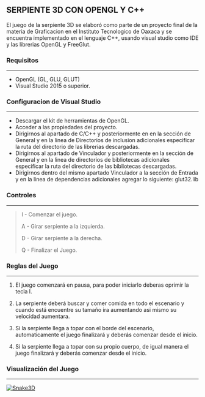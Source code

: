 ## SERPIENTE 3D CON OPENGL Y C++

El juego de la serpiente 3D se elaboró como parte de un proyecto final de la materia de Graficacion en el Instituto Tecnologico de Oaxaca y se encuentra implementado en el lenguaje C++, usando visual studio como IDE y las librerias OpenGL y FreeGlut.

### Requisitos
------------
- OpenGL (GL, GLU, GLUT)
- Visual Studio 2015 o superior.

### Configuracion de Visual Studio
------------
- Descargar el kit de herramientas de OpenGL.
- Acceder a las propiedades del proyecto.
- Dirigirnos al apartado de C/C++ y posteriormente en en la sección de General y en la linea de Directorios de inclusion adicionales especificar la ruta del directorio de las librerias descargadas.
- Dirigirnos al apartado de Vinculador y posteriormente en la sección de General y en la linea de directorios de bibliotecas adicionales especificar la ruta del directorio de las bibliotecas descargadas.
- Dirigirnos dentro del mismo apartado Vinculador a la sección de Entrada y en la linea de dependencias adicionales agregar lo siguiente: glut32.lib

### Controles 
------------
> I - Comenzar el juego.
> 
> A - Girar serpiente a la izquierda.
> 
> D - Girar serpiente a la derecha.
> 
> Q - Finalizar el Juego.

### Reglas del Juego
------------
1. El juego comenzará en pausa, para poder iniciarlo deberas oprimir la tecla I.

2. La serpiente deberá buscar y comer comida en todo el escenario  y cuando  está encuentre su tamaño ira aumentando asi mismo su velocidad aumentara.

3. Si la serpiente llega a topar con el borde del escenario, automaticamente el juego finalizará y deberás comenzar desde el inicio.

4. Si la serpiente llega a topar con su propio cuerpo, de igual manera el juego finalizará y deberás comenzar desde el inicio.

### Visualización del Juego
------------
[![Snake3D](https://i.ibb.co/3fd86gM/dede.png "Snake3D")](https://i.ibb.co/3fd86gM/dede.png "Snake3D")
